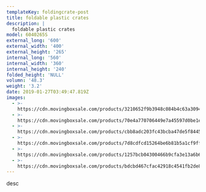 ```yaml
---
templateKey: foldingcrate-post
title: foldable plastic crates
description: |
  foldable plastic crates
model: 6040265S
external_long: '600'
external_width: '400'
external_height: '265'
internal_long: '560'
internal_width: '360'
internal_height: '240'
folded_height: 'NULL'
volumn: '48.3'
weight: '3.2'
date: 2019-01-27T03:49:47.819Z
images:
  - >-
    https://cdn.movingboxsale.com/products/3210652f9b3948c084b4c63a3094ecfa.JPG
  - >-
    https://cdn.movingboxsale.com/products/70e4a770706449e7a45597d0be1e20cc.JPG
  - >-
    https://cdn.movingboxsale.com/products/cbb8adc203fc43bcba47de5f84456c23.JPG
  - >-
    https://cdn.movingboxsale.com/products/7d8cdfcd15264be6b81b5a1cf9ff53e8.JPG
  - >-
    https://cdn.movingboxsale.com/products/1257bcb04300466b9cfa3e13a6b69c93.JPG
  - >-
    https://cdn.movingboxsale.com/products/bdcbd467cfac42918c4541fb2de8d09d.JPG
---
```

desc
